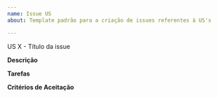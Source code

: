 ```yaml
---
name: Issue US
about: Template padrão para a criação de issues referentes à US's

---
```


US X - Título da issue

**Descrição**

**Tarefas**

**Critérios de Aceitação**
